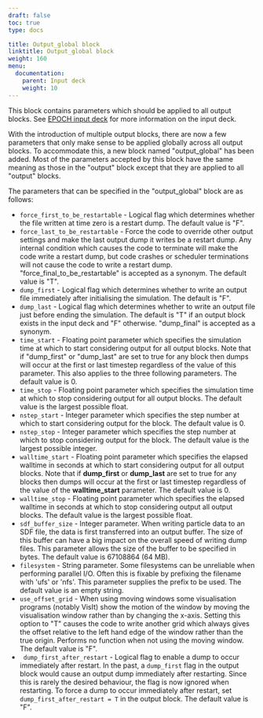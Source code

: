 ```yaml
---
draft: false
toc: true
type: docs

title: Output_global block
linktitle: Output_global block
weight: 160
menu:
  documentation:
    parent: Input deck
    weight: 10
---
```


This block contains parameters which should be applied to all output
blocks. See [EPOCH input deck][Input_deck] for more
information on the input deck.

With the introduction of multiple output blocks, there are now a few
parameters that only make sense to be applied globally across all output
blocks. To accommodate this, a new block named "output_global" has been
added. Most of the parameters accepted by this block have the same
meaning as those in the "output" block except that they are applied to
all "output" blocks.

The parameters that can be specified in the "output_global" block are
as follows:
- `force_first_to_be_restartable` - Logical flag which
determines whether the file written at time zero is a restart dump. The
default value is "F".
- `force_last_to_be_restartable` - Force the code to
override other output settings and make the last output dump it writes
be a restart dump. Any internal condition which causes the code to
terminate will make the code write a restart dump, but code crashes or
scheduler terminations will not cause the code to write a restart dump.
"force_final_to_be_restartable" is accepted as a synonym. The
default value is "T".
- `dump_first` - Logical flag which determines whether to
write an output file immediately after initialising the simulation. The
default is "F".
- `dump_last` - Logical flag which determines whether to
write an output file just before ending the simulation. The default is
"T" if an output block exists in the input deck and "F" otherwise.
"dump_final" is accepted as a synonym.
- `time_start` - Floating point parameter which specifies
the simulation time at which to start considering output for all output
blocks. Note that if "dump_first" or "dump_last" are set to true for
any block then dumps will occur at the first or last timestep regardless
of the value of this parameter. This also applies to the three following
parameters. The default value is 0.
- `time_stop` - Floating point parameter which specifies the
simulation time at which to stop considering output for all output
blocks. The default value is the largest possible float.
- `nstep_start` - Integer parameter which specifies the step
number at which to start considering output for the block. The default
value is 0.
- `nstep_stop` - Integer parameter which specifies the step
number at which to stop considering output for the block. The default
value is the largest possible integer.
- `walltime_start` - Floating point parameter which specifies the elapsed walltime in
seconds at which to start considering output for all output blocks. Note
that if **dump_first** or **dump_last** are set to true for any blocks
then dumps will occur at the first or last timestep regardless of the
value of the **walltime_start** parameter. The default value is 0.
- `walltime_stop` - Floating point parameter which specifies the elapsed walltime in
seconds at which to stop considering output all output blocks. The
default value is the largest possible float.
- `sdf_buffer_size` - Integer parameter. When writing
particle data to an SDF file, the data is first transferred into an
output buffer. The size of this buffer can have a big impact on the
overall speed of writing dump files. This parameter allows the size of
the buffer to be specified in bytes. The default value is 67108864 (64
MB).
- `filesystem` - String parameter. Some filesystems can be
unreliable when performing parallel I/O. Often this is fixable by
prefixing the filename with 'ufs' or 'nfs'. This parameter supplies the
prefix to be used. The default value is an empty string.
- `use_offset_grid` - When using moving windows some
visualisation programs (notably VisIt) show the motion of the window by
moving the visualisation window rather than by changing the x-axis.
Setting this option to "T" causes the code to write another grid which
always gives the offset relative to the left hand edge of the window
rather than the true origin. Performs no function when not using the
moving window. The default value is "F".
- ` dump_first_after_restart` - Logical flag to enable a
dump to occur immediately after restart. In the past, a `dump_first`
flag in the output block would cause an output dump immediately after
restarting. Since this is rarely the desired behaviour, the flag is now
ignored when restarting. To force a dump to occur immediately after
restart, set `dump_first_after_restart = T` in the output block. The
default value is "F".



<!-- ########################  Cross references  ######################## -->


[Input_deck]: /documentation/input_deck/input_deck
